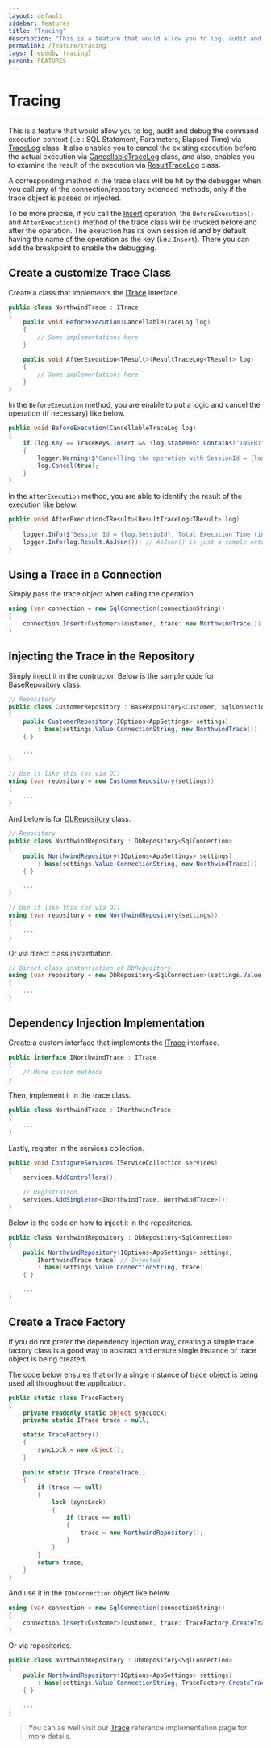 ```yaml
---
layout: default
sidebar: features
title: "Tracing"
description: "This is a feature that would allow you to log, audit and debug the command execution context (i.e.: SQL Statement, Parameters, Elapsed Time) via TraceLog class."
permalink: /feature/tracing
tags: [repodb, tracing]
parent: FEATURES
---
```


# Tracing

---

This is a feature that would allow you to log, audit and debug the command execution context (i.e.: SQL Statement, Parameters, Elapsed Time) via [TraceLog](/class/tracelog) class. It also enables you to cancel the existing execution before the actual execution via [CancellableTraceLog](/class/cancellabletracelog) class, and also, enables you to examine the result of the execution via [ResultTraceLog](/class/resulttracelog) class.

A corresponding method in the trace class will be hit by the debugger when you call any of the connection/repository extended methods, only if the trace object is passed or injected.

To be more precise, if you call the [Insert](/operation/insert) operation, the `BeforeExecution()` and `AfterExecution()` method of the trace class will be invoked before and after the operation. The exeuction has its own session id and by default having the name of the operation as the key (i.e.: `Insert`). There you can add the breakpoint to enable the debugging.

## Create a customize Trace Class

Create a class that implements the [ITrace](/interface/itrace) interface.

```csharp
public class NorthwindTrace : ITrace
{
    public void BeforeExecution(CancellableTraceLog log)
    {
        // Some implementations here
    }

    public void AfterExecution<TResult>(ResultTraceLog<TResult> log)
    {
        // Some implementations here
    }
}
```

In the `BeforeExecution` method, you are enable to put a logic and cancel the operation (if necessary) like below.

```csharp
public void BeforeExecution(CancellableTraceLog log)
{
    if (log.Key == TraceKeys.Insert && !log.Statement.Contains("INSERT"))
    {
        logger.Warning($"Cancelling the operation with SessionId = {log.SessionId}, Statement = {log.Statement}");
        log.Cancel(true);
    }
}
```

In the `AfterExecution` method, you are able to identify the result of the execution like below.

```csharp
public void AfterExecution<TResult>(ResultTraceLog<TResult> log)
{
    logger.Info($"Session Id = {log.SessioId}, Total Execution Time (in Seconds) = {log.ExecutionTime.TotalSeconds}, Statement = {log.Statement}");
    logger.Info(log.Result.AsJson()); // AsJson() is just a sample extended method
}
```

## Using a Trace in a Connection

Simply pass the trace object when calling the operation.

```csharp
using (var connection = new SqlConnection(connectionString))
{
    connection.Insert<Customer>(customer, trace: new NorthwindTrace());
}
```

## Injecting the Trace in the Repository

Simply inject it in the contructor. Below is the sample code for [BaseRepository](/class/baserepository) class.

```csharp
// Repository
public class CustomerRepository : BaseRepository<Customer, SqlConnection>
{
    public CustomerRepository(IOptions<AppSettings> settings)
        : base(settings.Value.ConnectionString, new NorthwindTrace())
    { }

    ...
}

// Use it like this (or via DI)
using (var repository = new CustomerRepository(settings))
{
    ...
}
```

And below is for [DbRepository](/class/dbrepository) class.

```csharp
// Repository
public class NorthwindRepository : DbRepository<SqlConnection>
{
    public NorthwindRepository(IOptions<AppSettings> settings)
        : base(settings.Value.ConnectionString, new NorthwindTrace())
    { }

    ...
}

// Use it like this (or via DI)
using (var repository = new NorthwindRepository(settings))
{
    ...
}
```

Or via direct class instantiation.

```csharp
// Direct class instantiation of DbRepository
using (var repository = new DbRepository<SqlConnection>(settings.Value.ConnectionString, new NorthwindTrace()))
{
    ...
}
```

## Dependency Injection Implementation

Create a custom interface that implements the [ITrace](/interface/itrace) interface.

```csharp
public interface INorthwindTrace : ITrace
{
    // More custom methods
}
```

Then, implement it in the trace class.

```csharp
public class NorthwindTrace : INorthwindTrace
{
    ...
}
```

Lastly, register in the services collection.

```csharp
public void ConfigureServices(IServiceCollection services)
{
    services.AddControllers();

    // Registration
    services.AddSingleton<INorthwindTrace, NorthwindTrace>();
}
```

Below is the code on how to inject it in the repositories.

```csharp
public class NorthwindRepository : DbRepository<SqlConnection>
{
    public NorthwindRepository(IOptions<AppSettings> settings,
        INorthwindTrace trace) // Injected
        : base(settings.Value.ConnectionString, trace)
    { }

    ...
}
```

## Create a Trace Factory

If you do not prefer the dependency injection way, creating a simple trace factory class is a good way to abstract and ensure single instance of trace object is being created.

The code below ensures that only a single instance of trace object is being used all throughout the application.

```csharp
public static class TraceFactory
{
    private readonly static object syncLock;
    private static ITrace trace = null;

    static TraceFactory()
    {
        syncLock = new object();
    }
    
    public static ITrace CreateTrace()
    {
        if (trace == null)
        {
            lock (syncLock)
            {
                if (trace == null)
                {
                    trace = new NorthwindRepository();
                }
            }
        }
        return trace;
    }
}
```

And use it in the `IDbConnection` object like below.

```csharp
using (var connection = new SqlConnection(connectionString))
{
    connection.Insert<Customer>(customer, trace: TraceFactory.CreateTrace());
}
```

Or via repositories.

```csharp
public class NorthwindRepository : DbRepository<SqlConnection>
{
    public NorthwindRepository(IOptions<AppSettings> settings)
        : base(settings.Value.ConnectionString, TraceFactory.CreateTrace())
    { }

    ...
}
```

> You can as well visit our [Trace](/reference/trace) reference implementation page for more details.
